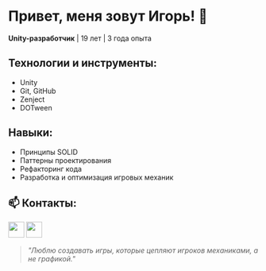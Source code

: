# Привет, меня зовут Игорь! 👋

**Unity-разработчик** | 19 лет | 3 года опыта  

## Технологии и инструменты:
- Unity
- Git, GitHub
- Zenject
- DOTween

## Навыки:
- Принципы SOLID
- Паттерны проектирования
- Рефакторинг кода
- Разработка и оптимизация игровых механик

## 📫 Контакты:
[<img src="[https://telegram.org/favicon.ico](https://encrypted-tbn0.gstatic.com/images?q=tbn:ANd9GcQc8YdEprECwH6v0beK_EPERmJk2j7YYPnBgJc49QzRG6Swp_ofn5ifn2bzbZaWDiPmDbA&usqp=CAU)" width="32" height="32">](https://t.me/igor1Cs) 
[<img src="https://ssl.gstatic.com/ui/v1/icons/mail/rfr/gmail.ico" width="32" height="32">](mailto:aim.wtf1234@gmail.com)

> *"Люблю создавать игры, которые цепляют игроков механиками, а не графикой."*
